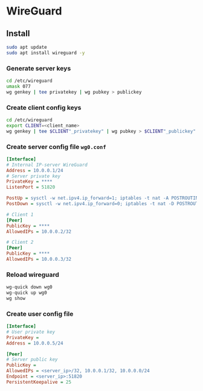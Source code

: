 # WireGuard
## Install
```bash
sudo apt update
sudo apt install wireguard -y
```
### Generate server keys
```bash
cd /etc/wireguard
umask 077
wg genkey | tee privatekey | wg pubkey > publickey
```
### Create client config keys
```bash
cd /etc/wireguard
export CLIENT=<client_name>
wg genkey | tee $CLIENT"_privatekey" | wg pubkey > $CLIENT"_publickey"
```
### Create server config file `wg0.conf`
```ini
[Interface]
# Internal IP-server WireGuard
Address = 10.0.0.1/24
# Server private key
PrivateKey = ****
ListenPort = 51820

PostUp = sysctl -w net.ipv4.ip_forward=1; iptables -t nat -A POSTROUTING -o eth0 -j MASQUERADE
PostDown = sysctl -w net.ipv4.ip_forward=0; iptables -t nat -D POSTROUTING -o eth0 -j MASQUERADE

# Client 1
[Peer]
PublicKey = ****
AllowedIPs = 10.0.0.2/32

# Client 2
[Peer]
PublicKey = ****
AllowedIPs = 10.0.0.3/32
```
### Reload wireguard
```bash
wg-quick down wg0
wg-quick up wg0
wg show
```

### Create user config file
```ini
[Interface]
# User private key
PrivateKey = 
Address = 10.0.0.5/24

[Peer]
# Server public key
PublicKey = 
AllowedIPs = <server_ip>/32, 10.0.0.1/32, 10.0.0.0/24
Endpoint = <server_ip>:51820
PersistentKeepalive = 25
```
